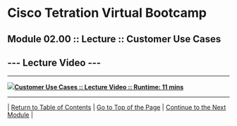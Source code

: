 # Cisco Tetration Virtual Bootcamp
  
## Module 02.00 :: Lecture :: Customer Use Cases

## --- Lecture Video ---  
---
<a href="https://deftcon-tetration-virtual-bootcamp.s3.us-east-2.amazonaws.com/lectures/Module_02.00__Lecture__Customer_Use_Cases.mp4" style="font-weight:bold"><img src="https://tetration.guru/bootcamp/diagrams/images/video_icon_small.png">Customer Use Cases :: Lecture Video :: Runtime: 11 mins</a>  
  
---  
  
| [Return to Table of Contents](https://tetration.guru/bootcamp/) | [Go to Top of the Page](README.md) | [Continue to the Next Module](../module_03/) |